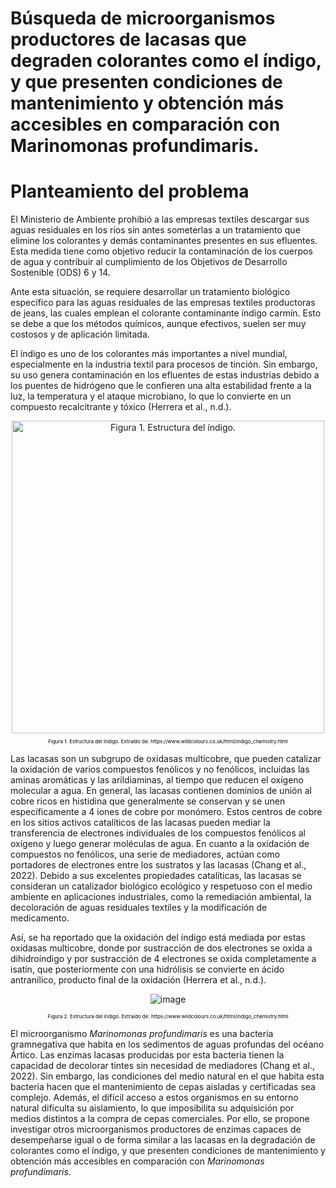# Búsqueda de microorganismos productores de lacasas que degraden colorantes como el índigo, y que presenten condiciones de mantenimiento y obtención más accesibles en comparación con Marinomonas profundimaris.

# Planteamiento del problema
El Ministerio de Ambiente prohibió a las empresas textiles descargar sus aguas residuales en los ríos sin antes someterlas a un tratamiento que elimine los colorantes y demás contaminantes presentes en sus efluentes. Esta medida tiene como objetivo reducir la contaminación de los cuerpos de agua y contribuir al cumplimiento de los Objetivos de Desarrollo Sostenible (ODS) 6 y 14.

Ante esta situación, se requiere desarrollar un tratamiento biológico específico para las aguas residuales de las empresas textiles productoras de jeans, las cuales emplean el colorante contaminante índigo carmín. Esto se debe a que los métodos químicos, aunque efectivos, suelen ser muy costosos y de aplicación limitada.

El índigo es uno de los colorantes más importantes a nivel mundial, especialmente en la industria textil para procesos de tinción. Sin embargo, su uso genera contaminación en los efluentes de estas industrias debido a los puentes de hidrógeno que le confieren una alta estabilidad frente a la luz, la temperatura y el ataque microbiano, lo que lo convierte en un compuesto recalcitrante y tóxico (Herrera et al., n.d.).

<div align="center">
  <img src="https://www.wildcolours.co.uk/assets/images/natural-dyes-indigo-chemistry.png" alt="Figura 1. Estructura del índigo." width="500">
  <p style="font-size: 8px; color: black;">Figura 1. Estructura del índigo. Extraído de: https://www.wildcolours.co.uk/html/indigo_chemistry.html</p>
</div>


Las lacasas son un subgrupo de oxidasas multicobre, que pueden catalizar la oxidación de varios compuestos fenólicos y no fenólicos, incluidas las aminas aromáticas y las arildiaminas, al tiempo que reducen el oxígeno molecular a agua. En general, las lacasas contienen dominios de unión al cobre ricos en histidina que generalmente se conservan y se unen específicamente a 4 iones de cobre por monómero. Estos centros de cobre en los sitios activos catalíticos de las lacasas pueden mediar la transferencia de electrones individuales de los compuestos fenólicos al oxígeno y luego generar moléculas de agua. En cuanto a la oxidación de compuestos no fenólicos, una serie de mediadores, actúan como portadores de electrones entre los sustratos y las lacasas (Chang et al., 2022). Debido a sus excelentes propiedades catalíticas, las lacasas se consideran un catalizador biológico ecológico y respetuoso con el medio ambiente en aplicaciones industriales, como la remediación ambiental, la decoloración de aguas residuales textiles y la modificación de medicamento.

Así, se ha reportado que la oxidación del índigo está mediada por estas oxidasas multicobre, donde por sustracción de dos electrones se oxida a dihidroíndigo y por sustracción de 4 electrones se oxida completamente a isatín, que posteriormente con una hidrólisis se convierte en ácido antranílico, producto final de la oxidación (Herrera et al., n.d.).

<div align="center">
  
  ![image](https://github.com/user-attachments/assets/726589a1-becd-41e5-b615-b8b21b1628aa)
  <p style="font-size: 8px; color: black;">Figura 2. Estructura del índigo. Extraído de: https://www.wildcolours.co.uk/html/indigo_chemistry.html</p>
</div>


El microorganismo _Marinomonas profundimaris_ es una bacteria gramnegativa que habita en los sedimentos de aguas profundas del océano Ártico. Las enzimas lacasas producidas por esta bacteria tienen la capacidad de decolorar tintes sin necesidad de mediadores (Chang et al., 2022). Sin embargo, las condiciones del medio natural en el que habita esta bacteria hacen que el mantenimiento de cepas aisladas y certificadas sea complejo. Además, el difícil acceso a estos organismos en su entorno natural dificulta su aislamiento, lo que imposibilita su adquisición por medios distintos a la compra de cepas comerciales. Por ello, se propone investigar otros microorganismos productores de enzimas capaces de desempeñarse igual o de forma similar a las lacasas en la degradación de colorantes como el índigo, y que presenten condiciones de mantenimiento y obtención más accesibles en comparación con _Marinomonas profundimaris_.
